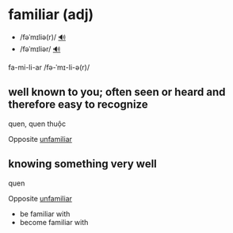 # familiar (adj)

- /fəˈmɪliə(r)/ [🔊](https://www.oxfordlearnersdictionaries.com/media/english/uk_pron/f/fam/famil/familiar__gb_1.mp3)
- /fəˈmɪliər/ [🔊](https://www.oxfordlearnersdictionaries.com/media/english/us_pron/f/fam/famil/familiar__us_1.mp3)

fa-mi-li-ar /fə-ˈmɪ-li-ə(r)/

## well known to you; often seen or heard and therefore easy to recognize

quen, quen thuộc

Opposite [unfamiliar]()

## knowing something very well

quen

Opposite [unfamiliar]()

- be familiar with
- become familiar with